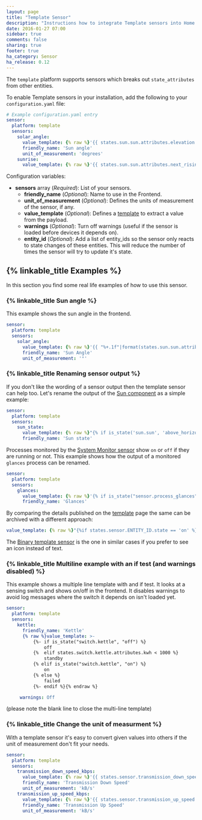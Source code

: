 ```yaml
---
layout: page
title: "Template Sensor"
description: "Instructions how to integrate Template sensors into Home Assistant."
date: 2016-01-27 07:00
sidebar: true
comments: false
sharing: true
footer: true
ha_category: Sensor
ha_release: 0.12
---
```


The `template` platform supports sensors which breaks out `state_attributes` from other entities.

To enable Template sensors in your installation, add the following to your `configuration.yaml` file:

```yaml
# Example configuration.yaml entry
sensor:
  platform: template
  sensors:
    solar_angle:
      value_template: {% raw %}'{{ states.sun.sun.attributes.elevation }}'{% endraw %}
      friendly_name: 'Sun angle'
      unit_of_measurement: 'degrees'
    sunrise:
      value_template: {% raw %}'{{ states.sun.sun.attributes.next_rising }}'{% endraw %}
```

Configuration variables:

- **sensors** array (*Required*): List of your sensors.
  - **friendly_name** (*Optional*): Name to use in the Frontend.
  - **unit_of_measurement** (*Optional*): Defines the units of measurement of the sensor, if any.
  - **value_template** (*Optional*): Defines a [template](/topics/templating/) to extract a value from the payload.
  - **warnings** (*Optional*): Turn off warnings (useful if the sensor is loaded before devices it depends on).
  - **entity_id** (*Optional*): Add a list of entity_ids so the sensor only reacts to state changes of these entities. This will reduce the number of times the sensor will try to update it's state.


## {% linkable_title Examples %}

In this section you find some real life examples of how to use this sensor.

### {% linkable_title Sun angle %}

This example shows the sun angle in the frontend.

```yaml
sensor:
  platform: template
  sensors:
    solar_angle:
      value_template: {% raw %}'{{ "%+.1f"|format(states.sun.sun.attributes.elevation) }}'{% endraw %}
      friendly_name: 'Sun Angle'
      unit_of_measurement: '°'
```

### {% linkable_title Renaming sensor output %}

If you don't like the wording of a sensor output then the template sensor can help too. Let's rename the output of the [Sun component](/components/sun/) as a simple example:

```yaml
sensor:
  platform: template
  sensors:
    sun_state:
      value_template: {% raw %}"{% if is_state('sun.sun', 'above_horizon') %}up{% else %}down{% endif %}"{% endraw %}
      friendly_name: 'Sun state'
```

Processes monitored by the [System Monitor sensor](/components/sensor.systemmonitor/) show `on` or `off` if they are running or not. This example shows how the output of a monitored `glances` process can be renamed.

```yaml
sensor:
  platform: template
  sensors:
    glances:
      value_template: {% raw %}'{% if is_state("sensor.process_glances", "off") %}not running{% else %}running{% endif %}'{% endraw %}
      friendly_name: 'Glances'
```

By comparing the details published on the [template](/topics/templating/) page the same can be archived with a different approach: 

```yaml
value_template: {% raw %}"{%if states.sensor.ENTITY_ID.state == 'on' %}running{%elif states.switch.ENTITY_ID.state == 'off' %}not running{% endif %}"{% endraw %}
```

The [Binary template sensor](/components/binary_sensor.template/) is the one in similar cases if you prefer to see an icon instead of text.

### {% linkable_title Multiline example with an if test (and warnings disabled) %}

This example shows a multiple line template with and if test. It looks at a sensing switch and shows on/off in the frontend. It disables warnings to avoid log messages where the switch it depends on isn't loaded yet.

```yaml
sensor:
  platform: template
  sensors:
    kettle:
      friendly_name: 'Kettle'
      {% raw %}value_template: >-
          {%- if is_state("switch.kettle", "off") %}
              off
          {%  elif states.switch.kettle.attributes.kwh < 1000 %}
              standby
          {% elif is_state("switch.kettle", "on") %}
              on
          {% else %}
              failed
          {%- endif %}{% endraw %}

     warnings: Off
```

(please note the blank line to close the multi-line template)

### {% linkable_title Change the unit of measurment %}

With a template sensor it's easy to convert given values into others if the unit of measurement don't fit your needs.

```yaml
sensor:
  platform: template
  sensors:
    transmission_down_speed_kbps:
      value_template: {% raw %}'{{ states.sensor.transmission_down_speed.state | multiply(1024) }}'{% endraw %}
      friendly_name: 'Transmission Down Speed'
      unit_of_measurement: 'kB/s'
    transmission_up_speed_kbps:
      value_template: {% raw %}'{{ states.sensor.transmission_up_speed.state | multiply(1024) }}'{% endraw %}
      friendly_name: 'Transmission Up Speed'
      unit_of_measurement: 'kB/s'
```

